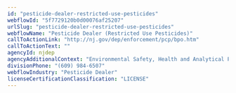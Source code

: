 ```yaml
---
id: "pesticide-dealer-restricted-use-pesticides"
webflowId: "5f7729120b0d00076af25207"
urlSlug: "pesticide-dealer-restricted-use-pesticides"
webflowName: "Pesticide Dealer (Restricted Use Pesticides)"
callToActionLink: "http://nj.gov/dep/enforcement/pcp/bpo.htm"
callToActionText: ""
agencyId: njdep
agencyAdditionalContext: "Environmental Safety, Health and Analytical Program, Bureau of Pesticide Operations"
divisionPhone: "(609) 984-6507"
webflowIndustry: "Pesticide Dealer"
licenseCertificationClassification: "LICENSE"
---
```

